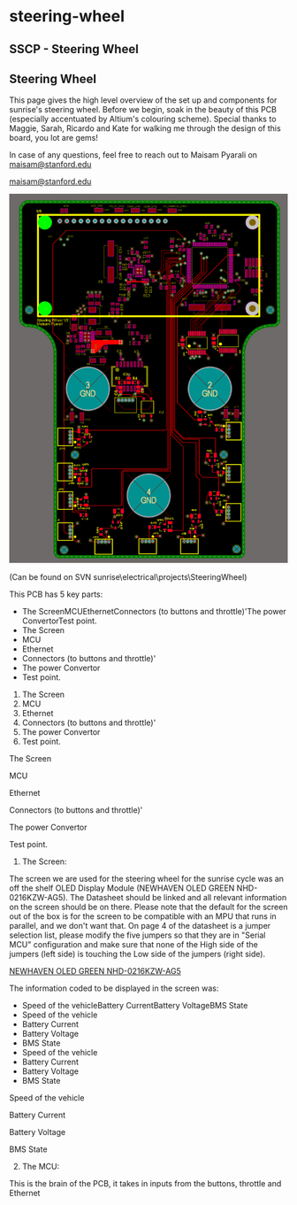 # steering-wheel

## SSCP - Steering Wheel

## Steering Wheel

This page gives the high level overview of the set up and components for sunrise's steering wheel. Before we begin, soak in the beauty of this PCB (especially accentuated by Altium's colouring scheme). Special thanks to Maggie, Sarah, Ricardo and Kate for walking me through the design of this board, you lot are gems!

In case of any questions, feel free to reach out to Maisam Pyarali on maisam@stanford.edu

[maisam@stanford.edu](mailto:maisam@stanford.edu)

![](../../../../assets/image_b61fd13237.png)

(Can be found on SVN sunrise\electrical\projects\SteeringWheel)

This PCB has 5 key parts:

* The ScreenMCUEthernetConnectors (to buttons and throttle)'The power ConvertorTest point.
* The Screen
* MCU
* Ethernet
* Connectors (to buttons and throttle)'
* The power Convertor
* Test point.

1. The Screen
2. MCU
3. Ethernet
4. Connectors (to buttons and throttle)'
5. The power Convertor
6. Test point.

The Screen

MCU

Ethernet

Connectors (to buttons and throttle)'

The power Convertor

Test point.

1. The Screen:

The screen we are used for the steering wheel for the sunrise cycle was an off the shelf OLED Display Module (NEWHAVEN OLED GREEN NHD-0216KZW-AG5). The Datasheet should be linked and all relevant information on the screen should be on there. Please note that the default for the screen out of the box is for the screen to be compatible with an MPU that runs in parallel, and we don't want that. On page 4 of the datasheet is a jumper selection list, please modify the five jumpers so that they are in "Serial MCU" configuration and make sure that none of the High side of the jumpers (left side) is touching the Low side of the jumpers (right side).

[NEWHAVEN OLED GREEN NHD-0216KZW-AG5](https://www.mouser.com/datasheet/2/291/NHD-0216KZW-AG5-35894.pdf)

The information coded to be displayed in the screen was:

* Speed of the vehicleBattery CurrentBattery VoltageBMS State
* Speed of the vehicle
* Battery Current
* Battery Voltage
* BMS State
* Speed of the vehicle
* Battery Current
* Battery Voltage
* BMS State

Speed of the vehicle

Battery Current

Battery Voltage

BMS State

2. The MCU:

This is the brain of the PCB, it takes in inputs from the buttons, throttle and Ethernet&#x20;
